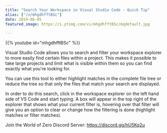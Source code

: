 ```yaml
---
title: "Search Your Workspace in Visual Studio Code - Quick Tip"
alias: ["/v/mhgdhfftBSc"]
date: 2019-06-05
featured_image: https://i.ytimg.com/vi/mhgdhfftBSc/mqdefault.jpg

---
```


{{% youtube id="mhgdhfftBSc" %}}

Visual Studio Code allows you to search and filter your workspace explorer to more easily find certain files within a project. This makes it possible to take large projects and limit what is visible within them so you can find exactly what you're looking for.

You can use this tool to either highlight matches in the complete file tree or reduce the tree so that only the files that match your search are displayed.

In order to do this search, click in the workspace explorer on the left hand side of VS Code and start typing. A box will appear in the top right of the explorer that shows what your current filter is, hovering over that filter will give you an option to clear or change how the filtering is done (highlight matches or filter matches).

Join the World of Zero Discord Server: https://discord.gg/hU5Kq2u